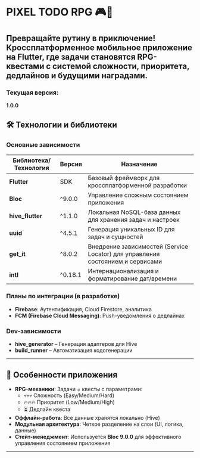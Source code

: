 
# PIXEL TODO RPG 🎮📝  
**Превращайте рутину в приключение!**  
Кроссплатформенное мобильное приложение на Flutter, где задачи становятся RPG-квестами с системой сложности, приоритета, дедлайнов и будущими наградами.
---
### Текущая версия:
**1.0.0**
## 🛠 Технологии и библиотеки
### Основные зависимости
| Библиотека/Технология | Версия | Назначение |
|-----------------------|--------|------------|
| **Flutter**           | SDK    | Базовый фреймворк для кроссплатформенной разработки |
| **Bloc**              | ^9.0.0 | Управление сложным состоянием приложения |
| **hive_flutter**      | ^1.1.0 | Локальная NoSQL-база данных для хранения задач и настроек |
| **uuid**              | ^4.5.1 | Генерация уникальных ID для задач и сущностей |
| **get_it**            | ^8.0.2 | Внедрение зависимостей (Service Locator) для управления состоянием и сервисами |
| **intl**              | ^0.18.1| Интернационализация и форматирование дат/времени |

### Планы по интеграции (в разработке)
- **Firebase**: Аутентификация, Cloud Firestore, аналитика  
- **FCM (Firebase Cloud Messaging)**: Push-уведомления о дедлайнах  

### Dev-зависимости
- **hive_generator** – Генерация адаптеров для Hive  
- **build_runner** – Автоматизация кодогенерации  

---
## 🌟 Особенности приложения
- **RPG-механики**: Задачи = квесты с параметрами:
  - 💀💀💀 Сложность (Easy/Medium/Hard)  
  - 🔥🔥🔥 Приоритет (Low/Medium/High)  
  - ⏳ Дедлайн квеста
- **Оффлайн-работа**: Все данные хранятся локально (Hive)  
- **Модульная архитектура**: Четкое разделение на слои (UI, логика, данные)  
- **Стейт-менеджмент**: Используется **Bloc 9.0.0** для эффективного управления состоянием приложения  

--- 
